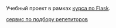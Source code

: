 Учебный проект в рамках [курса по Flask](https://stepik.org/course/61900/syllabus).

[сервис по подбору репетиторов](https://stepik-flask-demo-2.herokuapp.com/)
